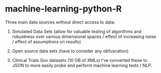 # machine-learning-python-R

Three main data sources without direct access to data: 
1) Simulated Data Sets (allow for valuable testing of algorithms and robustness over various dimensional spaces / effect of increasing noise / effect of assumptions on results)

2) Open source data sets (have to consider any obfuscation)

3) Clinical Trials Gov datasets (10 GB of XMLs)
I've converted these to JSON to more easily probe and perform machine learning tests / NLP. 
